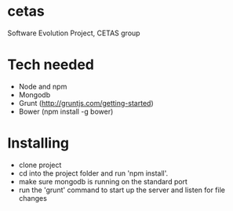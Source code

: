 cetas
=====

Software Evolution Project, CETAS group

Tech needed
===========
- Node and npm
- Mongodb
- Grunt (http://gruntjs.com/getting-started)
- Bower (npm install -g bower)

Installing
==========
- clone project
- cd into the project folder and run 'npm install'.
- make sure mongodb is running on the standard port
- run the 'grunt' command to start up the server and listen for file changes

